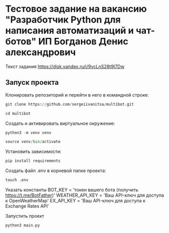 # Тестовое задание на вакансию "Разработчик Python для написания автоматизаций и чат-ботов" ИП Богданов Денис александрович

Текст задания
https://disk.yandex.ru/i/9vcLnS28t9I7Dw

## Запуск проекта

Клонировать репозиторий и перейти в него в командной строке:
```python
git clone https://github.com/sergeiivanitsa/multibot.git
```
```python
cd multibot
```
Cоздать и активировать виртуальное окружение:
```python
python3 -m venv venv
```
```python
source venv/bin/activate
```
Установить зависимости:
```python
pip install requirements
```
Создать файл .env в корневой папке проекта:
```python
touch .env
```
Указать константы
BOT_KEY = 'токен вашего бота (получить https://t.me/BotFather)'
WEATHER_API_KEY = 'Ваш API-ключ для доступа к OpenWeatherMap'
EX_API_KEY = 'Ваш API-ключ для доступа к Exchange Rates API'

Запустить проект
```python
python3 main.py
```
